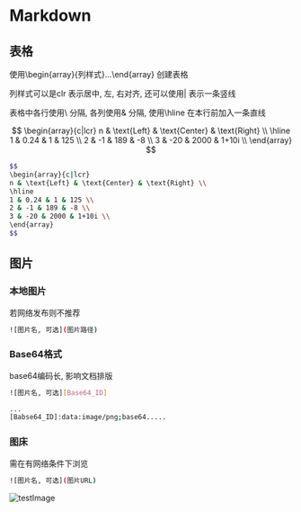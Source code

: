 <!--
 * @Description: 
 * @Version: 1.0
 * @Author: DaLao
 * @Email: dalao@xxx.com
 * @Date: 2021-11-16 23:39:26
 * @LastEditors: daLao
 * @LastEditTime: 2023-04-20 00:20:50
-->

# Markdown

## 表格

使用\begin{array}{列样式}…\end{array} 创建表格

列样式可以是clr 表示居中, 左, 右对齐, 还可以使用| 表示一条竖线

表格中各行使用\\ 分隔, 各列使用& 分隔, 使用\hline 在本行前加入一条直线

$$
\begin{array}{c|lcr}
n & \text{Left} & \text{Center} & \text{Right} \\
\hline
1 & 0.24 & 1 & 125 \\
2 & -1 & 189 & -8 \\
3 & -20 & 2000 & 1+10i \\
\end{array}
$$

```sh
$$
\begin{array}{c|lcr}
n & \text{Left} & \text{Center} & \text{Right} \\
\hline
1 & 0.24 & 1 & 125 \\
2 & -1 & 189 & -8 \\
3 & -20 & 2000 & 1+10i \\
\end{array}
$$
```

## 图片

### 本地图片

若网络发布则不推荐

```sh
![图片名, 可选](图片路径)
```

### Base64格式

base64编码长, 影响文档排版

```sh
![图片名, 可选][Base64_ID]

...
[Babse64_ID]:data:image/png;base64.....
```

### 图床

需在有网络条件下浏览

```sh
![图片名, 可选](图片URL)
```

![testImage](https://cdn.hurra.ltd/img/1.jpg)